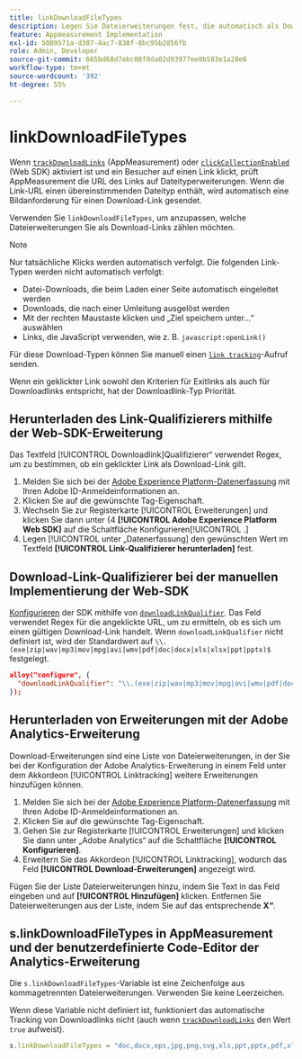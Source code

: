 ```yaml
---
title: linkDownloadFileTypes
description: Legen Sie Dateierweiterungen fest, die automatisch als Downloadlinks verfolgt werden.
feature: Appmeasurement Implementation
exl-id: 5089571a-d387-4ac7-838f-8bc95b2856fb
role: Admin, Developer
source-git-commit: 665bd68d7ebc08f0da02d93977ee0b583e1a28e6
workflow-type: tm+mt
source-wordcount: '392'
ht-degree: 55%

---
```


# linkDownloadFileTypes

Wenn [`trackDownloadLinks`](trackdownloadlinks.md) (AppMeasurement) oder [`clickCollectionEnabled`](trackdownloadlinks.md) (Web SDK) aktiviert ist und ein Besucher auf einen Link klickt, prüft AppMeasurement die URL des Links auf Dateityperweiterungen. Wenn die Link-URL einen übereinstimmenden Dateityp enthält, wird automatisch eine Bildanforderung für einen Download-Link gesendet.

Verwenden Sie `linkDownloadFileTypes`, um anzupassen, welche Dateierweiterungen Sie als Download-Links zählen möchten.

>[!NOTE]
>
>Nur tatsächliche Klicks werden automatisch verfolgt. Die folgenden Link-Typen werden nicht automatisch verfolgt:
>
>* Datei-Downloads, die beim Laden einer Seite automatisch eingeleitet werden
>* Downloads, die nach einer Umleitung ausgelöst werden
>* Mit der rechten Maustaste klicken und „Ziel speichern unter...“ auswählen
>* Links, die JavaScript verwenden, wie z. B. `javascript:openLink()`
>
>Für diese Download-Typen können Sie manuell einen [`link tracking`](../functions/tl-method.md)-Aufruf senden.

Wenn ein geklickter Link sowohl den Kriterien für Exitlinks als auch für Downloadlinks entspricht, hat der Downloadlink-Typ Priorität.

## Herunterladen des Link-Qualifizierers mithilfe der Web-SDK-Erweiterung

Das Textfeld [!UICONTROL Downloadlink]Qualifizierer“ verwendet Regex, um zu bestimmen, ob ein geklickter Link als Download-Link gilt.

1. Melden Sie sich bei der [Adobe Experience Platform-Datenerfassung](https://experience.adobe.com/data-collection) mit Ihren Adobe ID-Anmeldeinformationen an.
1. Klicken Sie auf die gewünschte Tag-Eigenschaft.
1. Wechseln Sie zur Registerkarte [!UICONTROL Erweiterungen] und klicken Sie dann unter {4 **[!UICONTROL Adobe Experience Platform Web SDK]** auf die Schaltfläche Konfigurieren[!UICONTROL .]
1. Legen [!UICONTROL  unter „Datenerfassung] den gewünschten Wert im Textfeld **[!UICONTROL Link-Qualifizierer herunterladen]** fest.

## Download-Link-Qualifizierer bei der manuellen Implementierung der Web-SDK

[Konfigurieren](https://experienceleague.adobe.com/docs/experience-platform/edge/fundamentals/configuring-the-sdk.html?lang=de) der SDK mithilfe von [`downloadLinkQualifier`](https://experienceleague.adobe.com/docs/experience-platform/edge/data-collection/track-links.html?lang=de#automaticLinkTracking). Das Feld verwendet Regex für die angeklickte URL, um zu ermitteln, ob es sich um einen gültigen Download-Link handelt. Wenn `downloadLinkQualifier` nicht definiert ist, wird der Standardwert auf `\\.(exe|zip|wav|mp3|mov|mpg|avi|wmv|pdf|doc|docx|xls|xlsx|ppt|pptx)$` festgelegt.

```json
alloy("configure", {
  "downloadLinkQualifier": "\\.(exe|zip|wav|mp3|mov|mpg|avi|wmv|pdf|doc|docx|xls|xlsx|ppt|pptx)$"
});
```

## Herunterladen von Erweiterungen mit der Adobe Analytics-Erweiterung

Download-Erweiterungen sind eine Liste von Dateierweiterungen, in der Sie bei der Konfiguration der Adobe Analytics-Erweiterung in einem Feld unter dem Akkordeon [!UICONTROL Linktracking] weitere Erweiterungen hinzufügen können.

1. Melden Sie sich bei der [Adobe Experience Platform-Datenerfassung](https://experience.adobe.com/data-collection) mit Ihren Adobe ID-Anmeldeinformationen an.
2. Klicken Sie auf die gewünschte Tag-Eigenschaft.
3. Gehen Sie zur Registerkarte [!UICONTROL Erweiterungen] und klicken Sie dann unter „Adobe Analytics“ auf die Schaltfläche **[!UICONTROL Konfigurieren]**.
4. Erweitern Sie das Akkordeon [!UICONTROL Linktracking], wodurch das Feld **[!UICONTROL Download-Erweiterungen]** angezeigt wird.

Fügen Sie der Liste Dateierweiterungen hinzu, indem Sie Text in das Feld eingeben und auf **[!UICONTROL Hinzufügen]** klicken. Entfernen Sie Dateierweiterungen aus der Liste, indem Sie auf das entsprechende **X“**.

## s.linkDownloadFileTypes in AppMeasurement und der benutzerdefinierte Code-Editor der Analytics-Erweiterung

Die `s.linkDownloadFileTypes`-Variable ist eine Zeichenfolge aus kommagetrennten Dateierweiterungen. Verwenden Sie keine Leerzeichen.

Wenn diese Variable nicht definiert ist, funktioniert das automatische Tracking von Downloadlinks nicht (auch wenn [`trackDownloadLinks`](trackdownloadlinks.md) den Wert `true` aufweist).

```js
s.linkDownloadFileTypes = "doc,docx,eps,jpg,png,svg,xls,ppt,pptx,pdf,xlsx,tab,csv,zip,txt,vsd,vxd,xml,js,css,rar,exe,wma,mov,avi,wmv,mp3,wav,m4v";
```

